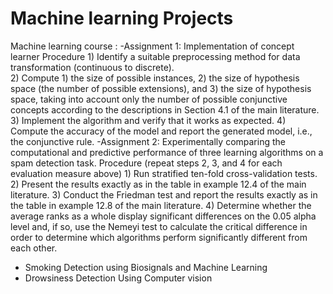 # Machine learning Projects
Machine learning course :
-Assignment 1: Implementation of concept learner 
    Procedure
    1) Identify a suitable preprocessing method for data transformation (continuous to discrete).  
    2) Compute 1) the size of possible instances, 2) the size of hypothesis space (the number of possible extensions), and 3) the size of hypothesis space, taking into           account only the number of possible conjunctive concepts according to the descriptions in Section 4.1 of the main literature.
    3) Implement the algorithm and verify that it works as expected.
    4) Compute the accuracy of the model and report the generated model, i.e., the conjunctive rule.
-Assignment 2:  Experimentally comparing the computational and predictive performance of three learning algorithms on a spam detection task.
Procedure (repeat steps 2, 3, and 4 for each evaluation measure above)
    1) Run stratified ten-fold cross-validation tests.
    2) Present the results exactly as in the table in example 12.4 of the main literature.
    3) Conduct the Friedman test and report the results exactly as in the table in example 12.8 of the main literature.
    4) Determine whether the average ranks as a whole display significant differences on the 0.05 alpha level and, if so, use the Nemeyi test to calculate the critical          difference in order to determine which algorithms perform significantly different from each other.

- Smoking Detection using Biosignals and Machine Learning
- Drowsiness Detection Using Computer vision
